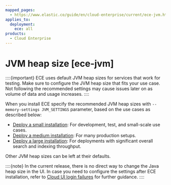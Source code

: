 ```yaml
---
mapped_pages:
  - https://www.elastic.co/guide/en/cloud-enterprise/current/ece-jvm.html
applies_to:
  deployment:
    ece: all
products:
  - Cloud Enterprise
---
```


# JVM heap size [ece-jvm]

::::{important} 
ECE uses default JVM heap sizes for services that work for testing. Make sure to configure the JVM heap size that fits your use case. Not following the recommended settings may cause issues later on as volume of data and usage increases.
::::

When you install ECE specify the recommended JVM heap sizes with `--memory-settings JVM_SETTINGS` parameter, based on the use cases as described below:

* [Deploy a small installation](deploy-small-installation.md): For development, test, and small-scale use cases.
* [Deploy a medium installation](deploy-medium-installation.md): For many production setups.
* [Deploy a large installation](deploy-large-installation.md): For deployments with significant overall search and indexing throughput.

Other JVM heap sizes can be left at their defaults.

::::{note} 
In the current release, there is no direct way to change the Java heap size in the UI. In case you need to configure the settings after ECE installation, refer to [Cloud UI login failures](../../../troubleshoot/deployments/cloud-enterprise/common-issues.md#ece-issues-login-failure) for further guidance.
::::


